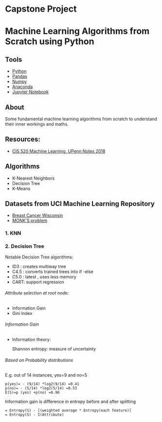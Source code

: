 # Capstone Project 

# Machine Learning Algorithms from Scratch using Python

## Tools

* [Python](https://www.python.org/)
* [Pandas](https://pandas.pydata.org/)
* [Numpy](https://numpy.org/)
* [Anaconda](https://www.anaconda.com/)
* [Jupyter Notebook](https://jupyter.org/)

## About

Some fundamental machine learning algorithms from scratch to understand their inner workings and maths.

## Resources:
* [CIS 520 Machine Learning, UPenn Notes 2018](https://alliance.seas.upenn.edu/~cis520/dynamic/2018/wiki/index.php?n=Lectures.Lectures)

## Algorithms
- K-Nearest Neighbors
- Decision Tree
- K-Means

## Datasets from UCI Machine Learning Repository
- [Breast Cancer Wisconsin](https://archive.ics.uci.edu/ml/datasets/breast+cancer+wisconsin+(original))
- [MONK'S problem](https://archive.ics.uci.edu/ml/datasets/MONK's+Problems)

### 1. KNN

### 2. Decision Tree
Notable Decision Tree algorithms:
* ID3 : creates multiway tree
* C4.5 : converts trained trees into if -else
* C5.0 : latest , uses less memory
* CART: support regression

###### Attribute selection at root node:
* Information Gain
* Gini Index

###### Information Gain
* Information theory:
  
  Shannon entropy: measure of uncertainty

###### Based on Probability distributions
E.g. out of 14 instances, yes=9 and no=5

    p(yes)= - (9/14) *log2(9/14) =0.41
    p(no)= - (5/14) *log2(5/14) =0.53
    E(S)=p (yes) +p(no) =0.96

Information gain is difference in entropy before and after splitting 
	                 
    = Entropy(S) - [(weighted average * Entropy(each feature)]
    = Entropy(S) - I(Attribute)
